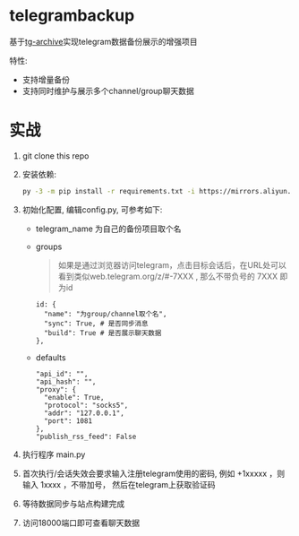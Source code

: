 # telegrambackup
基于[tg-archive](https://github.com/knadh/tg-archive)实现telegram数据备份展示的增强项目

特性:
* 支持增量备份
* 支持同时维护与展示多个channel/group聊天数据



# 实战

1. git clone this repo

2. 安装依赖:

    ```bash
    py -3 -m pip install -r requirements.txt -i https://mirrors.aliyun.com/pypi/simple/
    ```

3. 初始化配置, 编辑config.py, 可参考如下:

    * telegram_name 为自己的备份项目取个名

    * groups

      > 如果是通过浏览器访问telegram，点击目标会话后，在URL处可以看到类似web.telegram.org/z/#-7XXX , 那么不带负号的 7XXX 即为id

      ```
      id: {
      	"name": "为group/channel取个名",
      	"sync": True, # 是否同步消息
      	"build": True # 是否展示聊天数据
      },
      ```

    * defaults

      ```
      "api_id": "",
      "api_hash": "",
      "proxy": {
      	"enable": True,
      	"protocol": "socks5",
      	"addr": "127.0.0.1",
      	"port": 1081
      },
      "publish_rss_feed": False
      ```

4. 执行程序 main.py

5. 首次执行/会话失效会要求输入注册telegram使用的密码, 例如 +1xxxxx ，则输入 1xxxx ，不带加号， 然后在telegram上获取验证码

6. 等待数据同步与站点构建完成

7. 访问18000端口即可查看聊天数据